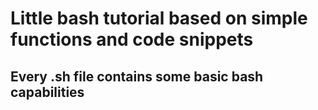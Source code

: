 # Little bash tutorial based on simple functions and code snippets

## Every .sh file contains some basic bash capabilities
